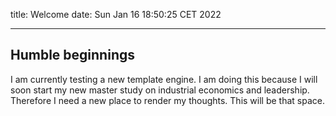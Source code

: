 title: Welcome
date:  Sun Jan 16 18:50:25 CET 2022

----

## Humble beginnings

I am currently testing a new template engine. I am doing this because I will soon
start my new master study on industrial economics and leadership. Therefore
I need a new place to render my thoughts. This will be that space.
